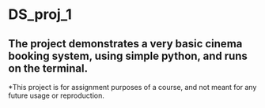 # DS_proj_1

## The project demonstrates a very basic cinema booking system, using simple python, and runs on the terminal.

*This project is for assignment purposes of a course, and not meant for any future usage or reproduction.
